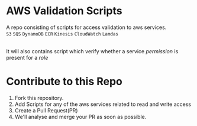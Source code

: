 # AWS Validation Scripts
A repo consisting of scripts for access validation to aws services. <br/>
`S3`
`SQS`
`DynamoDB`
`ECR`
`Kinesis`
`CloudWatch`
`Lamdas`

<br/>
It will also contains script which verify whether a service <i>permission</i> is present for a <i>role</i>

# Contribute to this Repo

1) Fork this repository.
2) Add Scripts for any of the aws services related to read and write access
3) Create a Pull Request(PR)
4) We'll analyse and merge your PR as soon as possible.

